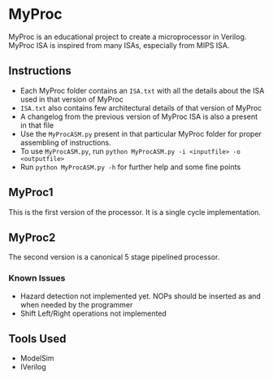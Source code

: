 # MyProc

MyProc is an educational project to create a microprocessor in Verilog. MyProc ISA is inspired from many ISAs, especially from MIPS ISA.

## Instructions
* Each MyProc folder contains an `ISA.txt` with all the details about the ISA used in that version of MyProc
* `ISA.txt` also contains few architectural details of that version of MyProc
* A changelog from the previous version of MyProc ISA is also a present in that file
* Use the `MyProcASM.py` present in that particular MyProc folder for proper assembling of instructions.
* To use `MyProcASM.py`, run `python MyProcASM.py -i <inputfile> -o <outputfile>`
* Run `python MyProcASM.py -h` for further help and some fine points

## MyProc1

This is the first version of the processor. It is a single cycle implementation.

## MyProc2

The second version is a canonical 5 stage pipelined processor.

### Known Issues
* Hazard detection not implemented yet. NOPs should be inserted as and when needed by the programmer
* Shift Left/Right operations not implemented

## Tools Used
* ModelSim
* IVerilog
